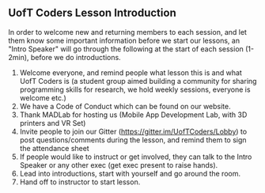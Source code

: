 ## UofT Coders Lesson Introduction

In order to welcome new and returning members to each session, and let them know some important 
information before we start our lessons, an "Intro Speaker" will go through the following 
at the start of each session (1-2min), before we do introductions.

1. Welcome everyone, and remind people what lesson this is and what UofT Coders is (a student 
group aimed building a community for sharing programming skills for research, we hold weekly 
sessions, everyone is welcome etc.)
2. We have a Code of Conduct which can be found on our website.
3. Thank MADLab for hosting us (Mobile App Development Lab, with 3D printers and VR Set)
4. Invite people to join our Gitter (https://gitter.im/UofTCoders/Lobby) to post questions/comments 
during the lesson, and remind them to sign the attendance sheet
5. If people would like to instruct or get involved, they can talk to the Intro Speaker 
or any other exec (get exec present to raise hands).
6. Lead into introductions, start with yourself and go around the room.
7. Hand off to instructor to start lesson.
